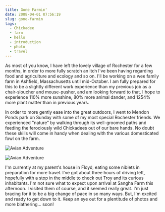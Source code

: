 ```yaml
---
title: Gone Farmin'
date: 2008-04-01 07:56:19
slug: gone-farmin
tags:
  - Chickadee
  - farm
  - hello
  - introduction
  - photo
  - travel
---
```


As most of you know, I have left the lovely village of Rochester for a few months, in order to more fully scratch an itch I've been having regarding food and agriculture and ecology and so on. I'll be working on a wee family farm in Ashfield, Massachusetts until mid-October. I am fully prepared for this to be a slightly different work experience than my previous job as a chair-sloucher and mouse-pusher, and am looking forward to that. I hope to experience 110% more sunshine, 80% more animal dander, and 1254% more plant matter than in previous years.

In order to more gently ease into the great outdoors, I went to Mendon Ponds park on Sunday with some of my most special Rochester friends. We experienced "nature" by walking through its well-groomed paths and feeding the ferociously wild Chickadees out of our bare hands. No doubt these skills will come in handy when dealing with the various domesticated fowl on the farm.

![Avian Adventure](2375384241.jpg)

![Avian Adventure](2376226798.jpg)

I'm currently at my parent's house in Floyd, eating some niblets in preparation for more travel. I've got about three hours of driving left, hopefully with a stop in the middle to check out Troy and its curious inhabitants. I'm not sure what to expect upon arrival at Sangha Farm this afternoon. I visited them of course, and it seemed really great. I'm just bracing for it to be a big change of pace in so many ways. But, I'm excited and ready to get down to it. Keep an eye out for a plentitude of photos and more blathering... soon!
